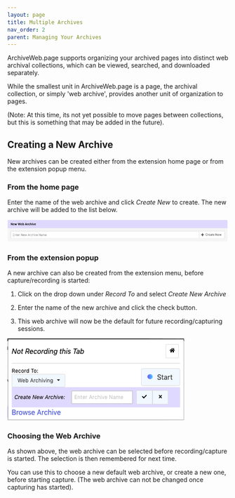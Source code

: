 ```yaml
---
layout: page
title: Multiple Archives
nav_order: 2
parent: Managing Your Archives
---
```


ArchiveWeb.page supports organizing your archived pages into distinct web archival collections, which can be viewed, searched, and downloaded separately.

While the smallest unit in ArchiveWeb.page is a page, the archival collection, or simply 'web archive', provides another unit of organization to pages.

(Note: At this time, its not yet possible to move pages between collections, but this is something that may be added in the future).

## Creating a New Archive

New archives can be created either from the extension home page or from the extension popup menu.

### From the home page

Enter the name of the web archive and click *Create New* to create. The new archive will be added to the list below.

![create-new-home-page](/assets/images/managing/create-new-home-page.png)


### From the extension popup

A new archive can also be created from the extension menu, before capture/recording is started:

1. Click on the drop down under *Record To* and select *Create New Archive*

2. Enter the name of the new archive and click the check button.

3. This web archive will now be the default for future recording/capturing sessions.

![create-new-popup](/assets/images/managing/create-new-popup.png)

### Choosing the Web Archive

As shown above, the web archive can be selected before recording/capture is started. The selection is then remembered for next time.

You can use this to choose a new default web archive, or create a new one, before starting capture. (The web archive can not be changed once capturing has started).




